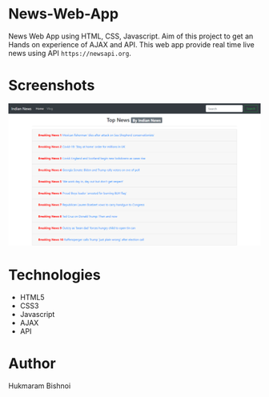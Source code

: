 # News-Web-App
News Web App using HTML, CSS, Javascript. Aim of this project to get an Hands on experience of AJAX and API. This web app provide real time live news using API `https://newsapi.org`.
# Screenshots
![News Web App](https://github.com/Hukmaram/News-Web-App/blob/master/News%20App%20using%20API.png)
# Technologies
* HTML5
* CSS3
* Javascript
* AJAX
* API

# Author
Hukmaram Bishnoi
